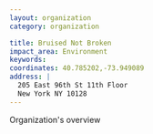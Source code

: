 ```yaml
---
layout: organization
category: organization

title: Bruised Not Broken
impact_area: Environment
keywords: 
coordinates: 40.785202,-73.949089
address: |
  205 East 96th St 11th Floor
  New York NY 10128
---
```

Organization's overview

